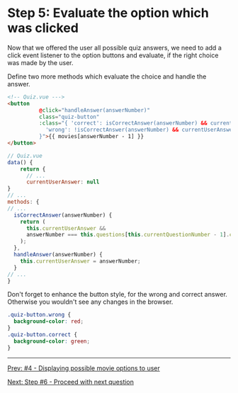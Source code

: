 # Step 5: Evaluate the option which was clicked

Now that we offered the user all possible quiz answers, we need to add a click event listener to the option buttons and evaluate, if the right choice was made by the user.

Define two more methods which evaluate the choice and handle the answer.

```html
<!-- Quiz.vue --->
<button
          @click="handleAnswer(answerNumber)"
          class="quiz-button"
          :class="{ 'correct': isCorrectAnswer(answerNumber) && currentUserAnswer === answerNumber,
            'wrong': !isCorrectAnswer(answerNumber) && currentUserAnswer === answerNumber
          }">{{ movies[answerNumber - 1] }}
</button>
```

```javascript
// Quiz.vue
data() {
    return {
      // ...
      currentUserAnswer: null
}
// ...
methods: {
// ...
  isCorrectAnswer(answerNumber) {
    return (
      this.currentUserAnswer &&
      answerNumber === this.questions[this.currentQuestionNumber - 1].correct
    );
  },
  handleAnswer(answerNumber) {
    this.currentUserAnswer = answerNumber;
  }
// ...
}
```

Don't forget to enhance the button style, for the wrong and correct answer.
Otherwise you wouldn't see any changes in the browser.

```css
.quiz-button.wrong {
  background-color: red;
}
.quiz-button.correct {
  background-color: green;
}
```

---

[Prev: #4 - Displaying possible movie options to user](step4.md)

[Next: Step #6 - Proceed with next question](step6.md)

